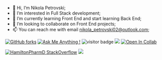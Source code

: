 - 👋 Hi, I’m Nikola Petrovski;
- 👀 I’m interested in Full Stack development;
- 🌱 I’m currently learning Front End and start learning Back End;
- 💞️ I’m looking to collaborate on Front End projects;
- 📫 You can reach me with email nikola_petrovski02@outlook.com; 

[![GitHub forks](https://badgen.net/github/forks/Naereen/Strapdown.js/)](https://GitHub.com/Naereen/StrapDown.js/network/) [![Ask Me Anything !](https://img.shields.io/badge/Ask%20me-anything-1abc9c.svg)](https://GitHub.com/Naereen/ama) ![visitor badge](https://visitor-badge.glitch.me/badge?page_id=jwenjian.visitor-badge) ![](https://komarev.com/ghpvc/?username=your-github-username&style=for-the-badge)  [![Open In Collab](https://colab.research.google.com/assets/colab-badge.svg)](https://colab.research.google.com/github/Naereen/badges)

[![HamiltonPharmD StackOverflow](https://stackoverflow-badge.herokuapp.com/api/StackOverflowBadge/14122375)](https://stackoverflow.com/users/14122375/hamiltonpharmd) ![](https://dcbadge.vercel.app/api/shield/409787452161523723)
